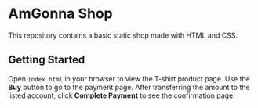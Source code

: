 # AmGonna Shop


This repository contains a basic static shop made with HTML and CSS.

## Getting Started

Open `index.html` in your browser to view the T‑shirt product page. Use the **Buy** button to go to the payment page. After transferring the amount to the listed account, click **Complete Payment** to see the confirmation page.
